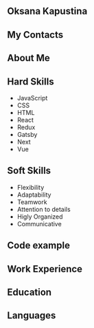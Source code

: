 
## Oksana Kapustina
## My Contacts
## About Me
## Hard Skills
* JavaScript
* CSS
* HTML
* React
* Redux
* Gatsby
* Next
* Vue
## Soft Skills
* Flexibility 
* Adaptability 
* Teamwork 
* Attention to details 
* Higly Organized 
* Communicative
## Code example
## Work Experience
## Education
## Languages

